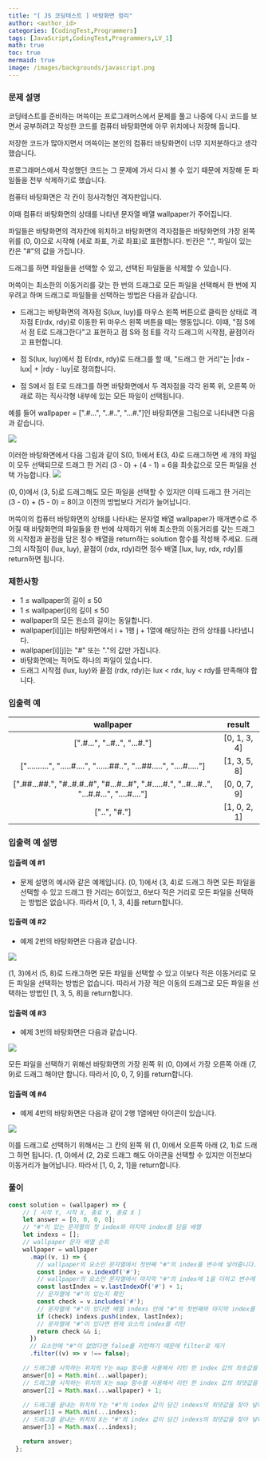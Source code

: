 ```yaml
---
title: "[ JS 코딩테스트 ] 바탕화면 정리"
author: <author_id>
categories: [CodingTest,Programmers]
tags: [JavaScript,CodingTest,Programmers,LV_1]
math: true
toc: true
mermaid: true
image: /images/backgrounds/javascript.png
---
```


### 문제 설명
코딩테스트를 준비하는 머쓱이는 프로그래머스에서 문제를 풀고 나중에 다시 코드를 보면서 공부하려고 작성한 코드를 컴퓨터 바탕화면에 아무 위치에나 저장해 둡니다.

저장한 코드가 많아지면서 머쓱이는 본인의 컴퓨터 바탕화면이 너무 지저분하다고 생각했습니다.   

프로그래머스에서 작성했던 코드는 그 문제에 가서 다시 볼 수 있기 때문에 저장해 둔 파일들을 전부 삭제하기로 했습니다.

컴퓨터 바탕화면은 각 칸이 정사각형인 격자판입니다.

이때 컴퓨터 바탕화면의 상태를 나타낸 문자열 배열 wallpaper가 주어집니다.  

파일들은 바탕화면의 격자칸에 위치하고 바탕화면의 격자점들은 바탕화면의 가장 왼쪽 위를 (0, 0)으로 시작해 (세로 좌표, 가로 좌표)로 표현합니다. 빈칸은 ".", 파일이 있는 칸은 "#"의 값을 가집니다.

드래그를 하면 파일들을 선택할 수 있고, 선택된 파일들을 삭제할 수 있습니다.

머쓱이는 최소한의 이동거리를 갖는 한 번의 드래그로 모든 파일을 선택해서 한 번에 지우려고 하며 드래그로 파일들을 선택하는 방법은 다음과 같습니다.

- 드래그는 바탕화면의 격자점 S(lux, luy)를 마우스 왼쪽 버튼으로 클릭한 상태로 격자점 E(rdx, rdy)로 이동한 뒤 마우스 왼쪽 버튼을 떼는 행동입니다. 이때, "점 S에서 점 E로 드래그한다"고 표현하고 점 S와 점 E를 각각 드래그의 시작점, 끝점이라고 표현합니다.

- 점 S(lux, luy)에서 점 E(rdx, rdy)로 드래그를 할 때, "드래그 한 거리"는 |rdx - lux| + |rdy - luy|로 정의합니다.

- 점 S에서 점 E로 드래그를 하면 바탕화면에서 두 격자점을 각각 왼쪽 위, 오른쪽 아래로 하는 직사각형 내부에 있는 모든 파일이 선택됩니다.

예를 들어 wallpaper = [".#...", "..#..", "...#."]인 바탕화면을 그림으로 나타내면 다음과 같습니다.

![](https://velog.velcdn.com/images/dltmdwls15/post/093ab7fa-6297-41ff-a1b6-21ead08db956/image.png)

이러한 바탕화면에서 다음 그림과 같이 S(0, 1)에서 E(3, 4)로 드래그하면 세 개의 파일이 모두 선택되므로 드래그 한 거리 (3 - 0) + (4 - 1) = 6을 최솟값으로 모든 파일을 선택 가능합니다.
![](https://velog.velcdn.com/images/dltmdwls15/post/4d0576fb-ed4b-45a7-9133-fdd73c06a330/image.png)

(0, 0)에서 (3, 5)로 드래그해도 모든 파일을 선택할 수 있지만 이때 드래그 한 거리는 (3 - 0) + (5 - 0) = 8이고 이전의 방법보다 거리가 늘어납니다.

머쓱이의 컴퓨터 바탕화면의 상태를 나타내는 문자열 배열 wallpaper가 매개변수로 주어질 때 바탕화면의 파일들을 한 번에 삭제하기 위해 최소한의 이동거리를 갖는 드래그의 시작점과 끝점을 담은 정수 배열을 return하는 solution 함수를 작성해 주세요. 드래그의 시작점이 (lux, luy), 끝점이 (rdx, rdy)라면 정수 배열 [lux, luy, rdx, rdy]를 return하면 됩니다.

### 제한사항
- 1 ≤ wallpaper의 길이 ≤ 50
- 1 ≤ wallpaper[i]의 길이 ≤ 50
- wallpaper의 모든 원소의 길이는 동일합니다.
- wallpaper[i][j]는 바탕화면에서 i + 1행 j + 1열에 해당하는 칸의 상태를 나타냅니다.
- wallpaper[i][j]는 "#" 또는 "."의 값만 가집니다.
- 바탕화면에는 적어도 하나의 파일이 있습니다.
- 드래그 시작점 (lux, luy)와 끝점 (rdx, rdy)는 lux < rdx, luy < rdy를 만족해야 합니다.

### 입출력 예

|wallpaper	|result|
|:---:|:---:|
|[".#...", "..#..", "...#."]	|[0, 1, 3, 4]|
|["..........", ".....#....", "......##..", "...##.....", "....#....."]|	[1, 3, 5, 8]|
|[".##...##.", "#..#.#..#", "#...#...#", ".#.....#.", "..#...#..", "...#.#...", "....#...."]	|[0, 0, 7, 9]|
|["..", "#."]|	[1, 0, 2, 1]|

### 입출력 예 설명
#### 입출력 예 #1

- 문제 설명의 예시와 같은 예제입니다. (0, 1)에서 (3, 4)로 드래그 하면 모든 파일을 선택할 수 있고 드래그 한 거리는 6이었고, 6보다 적은 거리로 모든 파일을 선택하는 방법은 없습니다. 따라서 [0, 1, 3, 4]를 return합니다.

#### 입출력 예 #2

- 예제 2번의 바탕화면은 다음과 같습니다.

![](https://velog.velcdn.com/images/dltmdwls15/post/94463f74-e09e-487c-a88d-c7c9e786ae9c/image.png)


(1, 3)에서 (5, 8)로 드래그하면 모든 파일을 선택할 수 있고 이보다 적은 이동거리로 모든 파일을 선택하는 방법은 없습니다. 따라서 가장 적은 이동의 드래그로 모든 파일을 선택하는 방법인 [1, 3, 5, 8]을 return합니다.

#### 입출력 예 #3

- 예제 3번의 바탕화면은 다음과 같습니다.

![](https://velog.velcdn.com/images/dltmdwls15/post/14996915-32f4-46b0-bb93-b8035fd2dbd4/image.png)


모든 파일을 선택하기 위해선 바탕화면의 가장 왼쪽 위 (0, 0)에서 가장 오른쪽 아래 (7, 9)로 드래그 해야만 합니다. 따라서 [0, 0, 7, 9]를 return합니다.

#### 입출력 예 #4

- 예제 4번의 바탕화면은 다음과 같이 2행 1열에만 아이콘이 있습니다.

![](https://velog.velcdn.com/images/dltmdwls15/post/0c0fe26e-438f-4f39-92b9-80a2e46412bb/image.png)


이를 드래그로 선택하기 위해서는 그 칸의 왼쪽 위 (1, 0)에서 오른쪽 아래 (2, 1)로 드래그 하면 됩니다. (1, 0)에서 (2, 2)로 드래그 해도 아이콘을 선택할 수 있지만 이전보다 이동거리가 늘어납니다. 따라서 [1, 0, 2, 1]을 return합니다.


### 풀이

```jsx
const solution = (wallpaper) => {
    // [ 시작 Y, 시작 X, 종료 Y, 종료 X ]
    let answer = [0, 0, 0, 0];
    // "#"이 있는 문자열의 첫 index와 마지막 index를 담을 배열
    let indexs = [];
    // wallpaper 문자 배열 순회
    wallpaper = wallpaper
      .map((v, i) => {
        // wallpaper의 요소인 문자열에서 첫뱐째 "#"의 index를 변수에 넣어줍니다.
        const index = v.indexOf('#');
        // wallpaper의 요소인 문자열에서 마지막 "#"의 index에 1을 더하고 변수에 넣어줍니다.
        const lastIndex = v.lastIndexOf('#') + 1;
        // 문자열에 "#"이 있는지 확인
        const check = v.includes('#');
        // 문자열에 "#"이 있다면 배열 indexs 안에 "#"의 첫번째와 마지막 index를 담아줍니다.
        if (check) indexs.push(index, lastIndex);
        // 문자열에 "#"이 있다면 현제 요소의 index를 리턴
        return check && i;
      })
      // 요소안에 "#"이 없었다면 false를 리턴하기 때문에 filter로 제거
      .filter((v) => v !== false);

    // 드래그를 시작하는 위치의 Y는 map 함수를 사용해서 리턴 한 index 값의 최솟값을 찾아 넣어줍니다.
    answer[0] = Math.min(...wallpaper);
    // 드래그를 시작하는 위치의 X는 map 함수를 사용해서 리턴 한 index 값의 최댓값을 찾아 1을 더하고 넣어줍니다.
    answer[2] = Math.max(...wallpaper) + 1;

    // 드래그를 끝내는 위치의 Y는 "#"의 index 값이 담긴 indexs의 최댓값을 찾아 넣어줍니다.
    answer[1] = Math.min(...indexs);
    // 드래그를 끝내는 위치의 X는 "#"의 index 값이 담긴 indexs의 최댓값을 찾아 넣어줍니다.
    answer[3] = Math.max(...indexs);

    return answer;
  };
```
